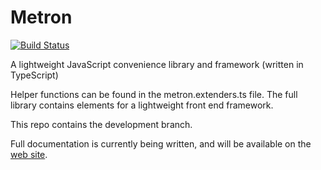 # Metron

[![Build Status](https://travis-ci.org/metronical/metron.svg?branch=master)](https://travis-ci.org/metronical/metron)

A lightweight JavaScript convenience library and framework (written in TypeScript)

Helper functions can be found in the metron.extenders.ts file. The full library contains elements for a lightweight front end framework.

This repo contains the development branch.

Full documentation is currently being written, and will be available on the [web site](http://metron.space).

